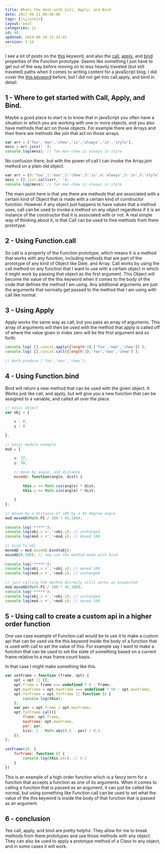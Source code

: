 ```yaml
---
title: Whats the deal with Call, Apply, and Bind
date: 2017-09-21 08:56:00
tags: [js,corejs]
layout: post
categories: js
id: 40
updated: 2019-06-28 21:43:41
version: 1.14
---
```


I see a lot of posts on the [this](https://developer.mozilla.org/en-US/docs/Web/JavaScript/Reference/Operators/this) keyword, and also the [call](https://developer.mozilla.org/en-US/docs/Web/JavaScript/Reference/Global_Objects/Function/call), [apply](https://developer.mozilla.org/en-US/docs/Web/JavaScript/Reference/Global_Objects/Function/apply), and [bind](https://developer.mozilla.org/en-US/docs/Web/JavaScript/Reference/Global_Objects/Function/bind) properties of the Function prototype. Seems like something I just have to get out of the way before moving on to less heavily traveled (but still traveled) paths when it comes to writing content for a javaScript blog. I did cover the [this keyword](/2017/04/14/js-this-keyword/) before, but I did not get into call,apply, and bind in detail.

<!-- more -->

## 1 - Where to get started with Call, Apply, and Bind.

Maybe a good place to start is to know that in javaScript you often have a situation in which you are working with one or more objects, and you also have methods that act on those objects. For example there are Arrays and then there are methods like join that act on those arrays.

```js
var arr = ['foo','man','chew','is','always','in','style'],
mess = arr.join(' ');
console.log(mess); // foo man chew is always in style
```

No confusion there, but with the power of call I can invoke the Array.join method on a plain old object.

```js
var arr = {0:'foo',1:'man',2:'chew',3:'is',4:'always',5:'in',6:'style',length:7},
mess = [].join.call(arr,' ');
console.log(mess); // foo man chew is always in style
```

The main point here is that yes there are methods that are associated with a certain kind of Object that is made with a certain kind of constructor function. However if any object just happens to have values that a method uses, call can be used to invoke a method on any object regardless if it is an instance of the constructor that it is associated with or not. A real simple way of thinking about it, is that Call can be used to free methods from there prototype.

## 2 - Using Function.call

So call is a property of the Function prototype, which means it is a method that works with any function, including methods that are part of the prototype of any kind of Object like Date, and Array. Call works by using the call method on any function that I want to use with a certain object in which it might work by passing that object as the first argument. This Object will become the value of the this keyword when it comes to the body of the code that defines the method I am using. Any additional arguments are just the arguments that normally get passed to the method that I am using with call like normal.

## 3 - Using Apply

Apply works the same way as call, but you pass an array of arguments. This array of arguments will then be used with the method that apply is called off of where the value given in index zero will be the first argument and so forth.

```js
console.log( [].concat.apply({length:3},['foo','man','chew']) );
console.log( [].concat.call({length:3},'foo','man','chew') );
 
// both produce ['foo','man','chew'];
```

## 4 - Using Function.bind

Bind will return a new method that can be used with the given object. It Works just like call, and apply, but will give you a new function that can be assigned to a variable, and called all over the place.

```js
// basic object
var obj = {
 
    x : 0,
    y : 0
 
},
 
// basic module example
mod = {
 
    x: 37,
    y: 50,
 
    // move by angle, and distance
    moveAD: function(angle, dist) {
 
        this.x += Math.cos(angle) * dist;
        this.y += Math.sin(angle) * dist;
 
    }
};
 
// moved by a distance of 100 by a 45 degree angle
mod.moveAD(Math.PI / 180 * 45,100);
 
console.log('*****');
console.log(obj.x +','+obj.y); // unchanged
console.log(mod.x +','+mod.y); // moved 100
 
// bind to obj
moveAD = mod.moveAD.bind(obj);
moveAD(0,100); // now use the method made with bind
 
console.log('*****');
console.log(obj.x +','+obj.y); // moved 100
console.log(mod.x +','+mod.y); // unchanged
 
// just calling the method dirrecly still works as exspected
mod.moveAD(Math.PI / 180 * 45,100);
console.log('*****');
console.log(obj.x +','+obj.y); // unchanged
console.log(mod.x +','+mod.y); // moved 100
```

## 5 - Using call to create a custom api in a higher order function

One use case example of Function.call would be to use it to make a custom api that can be used via the this keyword inside the body of a function that is used with call to set the value of this. For example say I want to make a function that can be used to set the state of something based on a current frame relative to a max frame count basis.

In that case I might make something like this.

```js
var setFrame = function (frame, opt) {
    opt = opt || {};
    opt.frame = frame === undefined ? 0 : frame;
    opt.maxFrame = opt.maxFrame === undefined ? 50 : opt.maxFrame;
    opt.forFrame = opt.forFrame || function () {
        console.log(this);
    };
    var per = opt.frame / opt.maxFrame;
    opt.forFrame.call({
        frame: opt.frame,
        maxFrame: opt.maxFrame,
        per: per,
        bias: 1 - Math.abs(0.5 - per) / 0.5
    });
};
 
setFrame(10, {
    forFrame: function () {
        console.log(this.per); // 0.2
    }
})
```

This is an example of a high order function which is a fancy term for a function that accepts a function as one of its arguments. When it comes to calling a function that is passed as an argument, it can just be called like normal, but using something like Function.call can be used to set what the value of the this keyword is inside the body of that function that is passed as an argument.

## 6 - conclusion

Yes call, apply, and bind are pretty helpful. They allow for me to break methods from there prototypes and use those methods with any object. They can also be used to apply a prototype method of a Class to any object, and in some cases it will work.